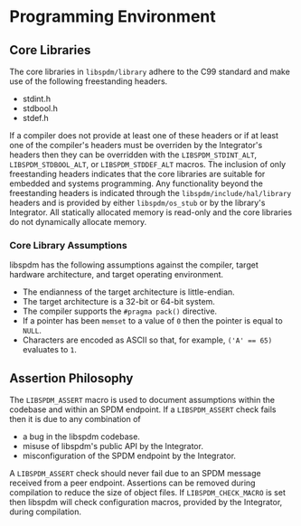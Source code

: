# Programming Environment

## Core Libraries

The core libraries in `libspdm/library` adhere to the C99 standard and make use of the following
freestanding headers.
- stdint.h
- stdbool.h
- stdef.h

If a compiler does not provide at least one of these headers or if at least one of the compiler's
headers must be overriden by the Integrator's headers then they can be overridden with the
`LIBSPDM_STDINT_ALT`, `LIBSPDM_STDBOOL_ALT`, or `LIBSPDM_STDDEF_ALT` macros. The inclusion of only
freestanding headers indicates that the core libraries are suitable for embedded and systems
programming. Any functionality beyond the freestanding headers is indicated through the
`libspdm/include/hal/library` headers and is provided by either `libspdm/os_stub` or by the
library's Integrator. All statically allocated memory is read-only and the core libraries do not
dynamically allocate memory.

### Core Library Assumptions

libspdm has the following assumptions against the compiler, target hardware architecture, and target
operating environment.
- The endianness of the target architecture is little-endian.
- The target architecture is a 32-bit or 64-bit system.
- The compiler supports the `#pragma pack()` directive.
- If a pointer has been `memset` to a value of `0` then the pointer is equal to `NULL`.
- Characters are encoded as ASCII so that, for example, `('A' == 65)` evaluates to `1`.

## Assertion Philosophy

The `LIBSPDM_ASSERT` macro is used to document assumptions within the codebase and within an SPDM
endpoint. If a `LIBSPDM_ASSERT` check fails then it is due to any combination of
- a bug in the libspdm codebase.
- misuse of libspdm's public API by the Integrator.
- misconfiguration of the SPDM endpoint by the Integrator.

A `LIBSPDM_ASSERT` check should never fail due to an SPDM message received from a peer endpoint.
Assertions can be removed during compilation to reduce the size of object files. If
`LIBSPDM_CHECK_MACRO` is set then libspdm will check configuration macros, provided by the
Integrator, during compilation.
